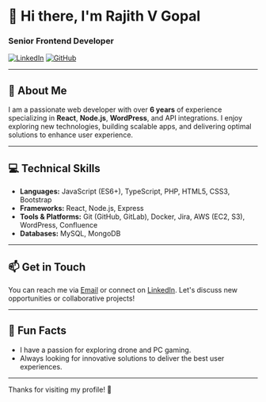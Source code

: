 # 👋 Hi there, I'm Rajith V Gopal

### Senior Frontend Developer

[![LinkedIn](https://img.shields.io/badge/LinkedIn-Profile-blue?style=flat&logo=linkedin)](https://www.linkedin.com/in/rajith-venu-gopal-3aab8979/)
[![GitHub](https://img.shields.io/badge/GitHub-Profile-black?style=flat&logo=github)](https://github.com/rajith19)

---

## 🌟 About Me

I am a passionate web developer with over **6 years** of experience specializing in **React**, **Node.js**, **WordPress**, and API integrations. I enjoy exploring new technologies, building scalable apps, and delivering optimal solutions to enhance user experience.

---

## 💻 Technical Skills

- **Languages:** JavaScript (ES6+), TypeScript, PHP, HTML5, CSS3, Bootstrap
- **Frameworks:** React, Node.js, Express
- **Tools & Platforms:** Git (GitHub, GitLab), Docker, Jira, AWS (EC2, S3), WordPress, Confluence
- **Databases:** MySQL, MongoDB

---

## 📫 Get in Touch

You can reach me via [Email](mailto:rajithvgopalm@gmail.com) or connect on [LinkedIn](https://www.linkedin.com/in/rajith-venu-gopal-3aab8979/). Let's discuss new opportunities or collaborative projects!

---

## 🎉 Fun Facts

- I have a passion for exploring drone and PC gaming.
- Always looking for innovative solutions to deliver the best user experiences.

---

Thanks for visiting my profile! 🚀
